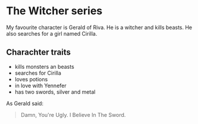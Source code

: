 # The Witcher series
My favourite character is Gerald of Riva.
He is a witcher and kills beasts.
He also searches for a girl named Cirilla.
## Charachter traits
* kills monsters an beasts
* searches for Cirilla
* loves potions
* in love with Yennefer
* has two swords, silver and metal

As Gerald said:
> Damn, You're Ugly.
> I Believe In The Sword.
